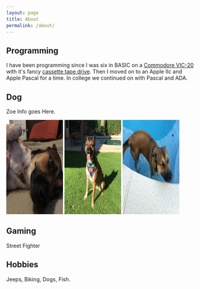 ```yaml
---
layout: page
title: About
permalink: /about/
---
```


Programming
---------------
I have been programming since I was six in BASIC on a <a href="https://en.wikipedia.org/wiki/Commodore_VIC-20">Commodore VIC-20</a> with it's fancy <a href="https://en.wikipedia.org/wiki/Commodore_Datasette">cassette tape drive</a>. Then I moved on to an Apple IIc and Apple Pascal for a time.  In college we continued on with Pascal and ADA.

Dog
---------------
Zoe Info goes Here.

<img src="/images/zoe/zoe-love.jpg" style="width:30%;height:250px;" />
<img src="/images/zoe/zoe-sitting.jpg" style="width:30%;height:250px;" />
<img src="/images/zoe/zoe-water.jpg" style="width:30%;height:250px;" />

Gaming
---------------
Street Fighter

Hobbies
---------------
Jeeps, Biking, Dogs, Fish.
